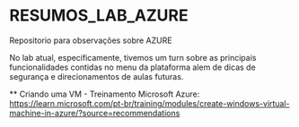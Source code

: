 # RESUMOS_LAB_AZURE
Repositorio para observações sobre AZURE

No lab atual, especificamente, tivemos um turn sobre as principais funcionalidades contidas no menu da plataforma alem de dicas de segurança e direcionamentos de aulas futuras.

** Criando uma VM - Treinamento Microsoft Azure: https://learn.microsoft.com/pt-br/training/modules/create-windows-virtual-machine-in-azure/?source=recommendations


